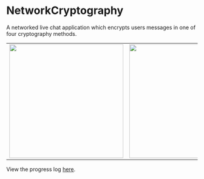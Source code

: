 # NetworkCryptography
A networked live chat application which encrypts users messages in one of four cryptography methods. 

<table>
  <tr>
    <td><img src="https://i.imgur.com/GBfLHYk.png" width="300"></td>
    <td><img src="https://i.imgur.com/PVadeY0.png" width="300"></td>
    <td><img src="https://i.imgur.com/baZP2In.png" width="300"></td>
  </tr>
</table>

View the progress log [here](https://imgur.com/a/La6tM).
